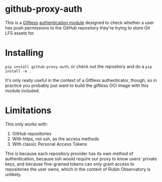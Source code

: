 # github-proxy-auth

This is a [Giftless](https://giftless.datopian.com) [authentication
module](https://giftless.datopian.com/en/latest/auth-providers.html#understanding-authentication-and-authorization-providers)
designed to check whether a user has push permissions to the GitHub
repository they're trying to store Git LFS assets for.

# Installing

`pip install github-proxy-auth`, or check out the repository and do a
`pip install -e .`

It's only really useful in the context of a Giftless authenticator,
though, so in practice you probably just want to build the giftless
OCI image with this module included.

# Limitations

This only works with:
1. GitHub repositories
2. With https, not ssh, as the access methods
3. With classic Personal Access Tokens

This is because each repository provider has its own method of
authentication, because ssh would require our proxy to know users'
private keys, and because fine-grained tokens can only grant access to
repositories the user owns, which in the context of Rubin Observatory is
unlikely.


